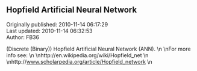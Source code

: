 ## Hopfield Artificial Neural Network  
Originally published: 2010-11-14 06:17:29  
Last updated: 2010-11-14 06:32:53  
Author: FB36   
  
(Discrete (Binary)) Hopfield Artificial Neural Network (ANN).\n\nFor more info see:\n\nhttp://en.wikipedia.org/wiki/Hopfield_net\n\nhttp://www.scholarpedia.org/article/Hopfield_network\n
